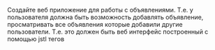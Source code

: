 Создайте веб приложение для работы с объявлениями. Т.е. у
пользователя должна быть возможность добавлять объявление,
просматривать все объявления которые добавили другие пользователи.
Т.е. это должен быть веб интерфейс построенный с помощью jstl тегов
